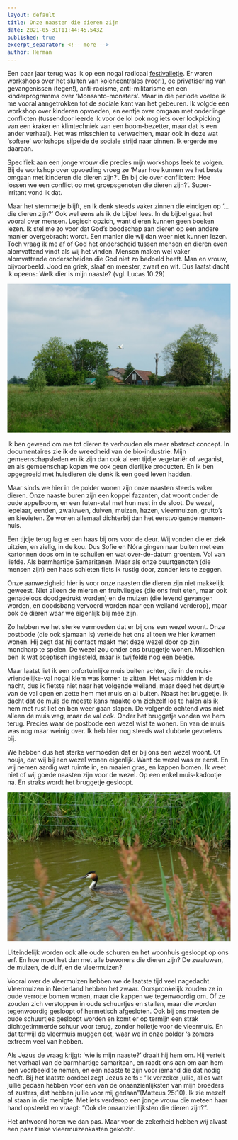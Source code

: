 ```yaml
---
layout: default
title: Onze naasten die dieren zijn
date: 2021-05-31T11:44:45.543Z
published: true
excerpt_separator: <!-- more -->
author: Herman
---
```

Een paar jaar terug was ik op een nogal radicaal [festivalletje](http://www.pinksterlanddagen.nl/). Er waren workshops over het sluiten van kolencentrales (voor!), de privatisering van gevangenissen (tegen!), anti-racisme, anti-militarisme en een kinderprogramma over ‘Monsanto-monsters’. Maar in die periode voelde ik me vooral aangetrokken tot de sociale kant van het gebeuren. Ik volgde een workshop over kinderen opvoeden, en eentje over omgaan met onderlinge conflicten (tussendoor leerde ik voor de lol ook nog iets over lockpicking van een kraker en klimtechniek van een boom-bezetter, maar dat is een ander verhaal). Het was misschien te verwachten, maar ook in deze wat ‘softere’ workshops sijpelde de sociale strijd naar binnen. Ik ergerde me daaraan.
<br>
<!--more-->


Specifiek aan een jonge vrouw die precies míjn workshops leek te volgen. Bij de workshop over opvoeding vroeg ze ‘Maar hoe kunnen we het beste omgaan met kinderen die dieren zijn?’. En bij die over conflicten: ‘Hoe lossen we een conflict op met groepsgenoten die dieren zijn?’. Super-irritant vond ik dat.

Maar het stemmetje blijft, en ik denk steeds vaker zinnen die eindigen op ‘… die dieren zijn?’ Ook wel eens als ik de bijbel lees. In de bijbel gaat het vooral over mensen. Logisch opzich, want dieren kunnen geen boeken lezen. Ik stel me zo voor dat God’s boodschap aan dieren op een andere manier overgebracht wordt. Een manier die wij dan weer niet kunnen lezen. Toch vraag ik me af of God het onderscheid tussen mensen en dieren even alomvattend vindt als wij het vinden. Mensen maken wel vaker alomvattende onderscheiden die God niet zo bedoeld heeft. Man en vrouw, bijvoorbeeld. Jood en griek, slaaf en meester, zwart en wit. Dus laatst dacht ik opeens: Welk dier is mijn naaste? (vgl. Lucas 10:29)

![](/img/lepelaar.jpg)

Ik ben gewend om me tot dieren te verhouden als meer abstract concept. In documentaires zie ik de wreedheid van de bio-industrie. Mijn gemeenschapsleden en ik zijn dan ook al een tijdje vegetariër of veganist, en als gemeenschap kopen we ook geen dierlijke producten. En ik ben opgegroeid met huisdieren die denk ik een goed leven hadden.

Maar sinds we hier in de polder wonen zijn onze naasten steeds vaker dieren. Onze naaste buren zijn een koppel fazanten, dat woont onder de oude appelboom, en een futen-stel met hun nest in de sloot. De wezel, lepelaar, eenden, zwaluwen, duiven, muizen, hazen, vleermuizen, grutto’s en kievieten. Ze wonen allemaal dichterbij dan het eerstvolgende mensen-huis.

Een tijdje terug lag er een haas bij ons voor de deur. Wij vonden die er ziek uitzien, en zielig, in de kou. Dus Sofie en Nóra gingen naar buiten met een kartonnen doos om in te schuilen en wat over-de-datum groenten. Vol van liefde. Als barmhartige Samaritanen. Maar als onze buurtgenoten (die mensen zijn) een haas schieten fiets ik rustig door, zonder iets te zeggen.

Onze aanwezigheid hier is voor onze naasten die dieren zijn niet makkelijk geweest. Niet alleen de mieren en fruitvliegjes (die ons fruit eten, maar ook genadeloos doodgedrukt worden) en de muizen (die levend gevangen worden, en doodsbang vervoerd worden naar een weiland verderop), maar ook de dieren waar we eigenlijk blij mee zijn.

Zo hebben we het sterke vermoeden dat er bij ons een wezel woont. Onze postbode (die ook sjamaan is) vertelde het ons al toen we hier kwamen wonen. Hij zegt dat hij contact maakt met deze wezel door op zijn mondharp te spelen. De wezel zou onder ons bruggetje wonen. Misschien ben ik wat sceptisch ingesteld, maar ik twijfelde nog een beetje.

Maar laatst liet ik een onfortuinlijke muis buiten achter, die in de muis-vriendelijke-val nogal klem was komen te zitten. Het was midden in de nacht, dus ik fietste niet naar het volgende weiland, maar deed het deurtje van de val open en zette hem met muis en al buiten. Naast het bruggetje. Ik dacht dat de muis de meeste kans maakte om zichzelf los te halen als ik hem met rust liet en ben weer gaan slapen. De volgende ochtend was niet alleen de muis weg, maar de val ook. Onder het bruggetje vonden we hem terug. Precies waar de postbode een wezel wist te wonen. En van de muis was nog maar weinig over. Ik heb hier nog steeds wat dubbele gevoelens bij.

We hebben dus het sterke vermoeden dat er bij ons een wezel woont. Of nouja, dat wij bij een wezel wonen eigenlijk. Want de wezel was er eerst. En wij nemen aardig wat ruimte in, en maaien gras, en kappen bomen. Ik weet niet of wij goede naasten zijn voor de wezel. Op een enkel muis-kadootje na. En straks wordt het bruggetje gesloopt.

![](/img/fuut.jpg)

Uiteindelijk worden ook alle oude schuren en het woonhuis gesloopt op ons erf. En hoe moet het dan met alle bewoners die dieren zijn? De zwaluwen, de muizen, de duif, en de vleermuizen?

Vooral over de vleermuizen hebben we de laatste tijd veel nagedacht. Vleermuizen in Nederland hebben het zwaar. Oorspronkelijk zouden ze in oude verrotte bomen wonen, maar die kappen we tegenwoordig om. Of ze zouden zich verstoppen in oude schuurtjes en stallen, maar die worden tegenwoordig gesloopt of hermetisch afgesloten. Ook bij ons moeten de oude schuurtjes gesloopt worden en komt er op termijn een strak dichtgetimmerde schuur voor terug, zonder holletje voor de vleermuis. En dat terwijl de vleermuis muggen eet, waar we in onze polder ‘s zomers extreem veel van hebben.

Als Jezus de vraag krijgt: ‘wie is mijn naaste?’ draait hij hem om. Hij vertelt het verhaal van de barmhartige samaritaan, en raadt ons aan om aan hem een voorbeeld te nemen, en een naaste te zijn voor iemand die dat nodig heeft. Bij het laatste oordeel zegt Jezus zelfs : “Ik verzeker jullie, alles wat jullie gedaan hebben voor een van de onaanzienlijksten van mijn broeders of zusters, dat hebben jullie voor mij gedaan”(Matteus 25:10). Ik zie mezelf al staan in die menigte. Met iets verderop een jonge vrouw die meteen haar hand opsteekt en vraagt: “Ook de onaanzienlijksten die dieren zijn?”.

Het antwoord horen we dan pas. Maar voor de zekerheid hebben wij alvast een paar flinke vleermuizenkasten gekocht.